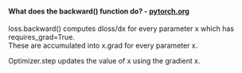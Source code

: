 #### What does the backward() function do? - [pytorch.org](https://discuss.pytorch.org/t/what-does-the-backward-function-do/9944)
loss.backward() computes dloss/dx for every parameter x which has requires_grad=True.  
These are accumulated into x.grad for every parameter x.  

Optimizer.step updates the value of x using the gradient x.
